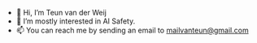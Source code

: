 
- 👋 Hi, I’m Teun van der Weij
- 👀 I’m mostly interested in AI Safety.  
- 📫 You can reach me by sending an email to mailvanteun@gmail.com

